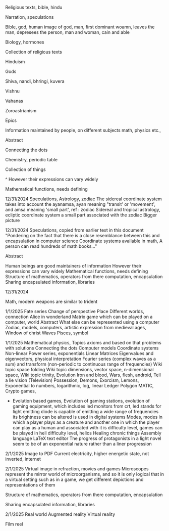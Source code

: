 Religious texts, bible, hindu

Narration, speculations

Bible, god, human image of god, man, first dominant woamn, leaves the man, depresees the person, man and woman, cain and able

Biology, hormones

Collection of religious texts

Hinduism

Gods 

Shiva, nandi, bhringi, kuvera

Vishnu

Vahanas

Zoroastrianism

Epics

Information maintained by people, on different subjects math, physics etc.,

Abstract 

Connecting the dots

Chemistry, periodic table

Collection of things

^ However their expressions can vary widely

Mathematical functions, needs defining

12/31/2024
Speculations,
Astrology, zodiac
The sidereal coordinate system takes into account the ayanamsa, ayan meaning "transit' or 'movement', and amsa meaning 'small part', ref : zodiac
Sidereal and tropical astrology, ecliptic coordinate system a small part associated with the zodiac
Bigger picture

12/31/2024
Speculations, copied from earlier text in this document
"Pondering on the fact that there is a close resemblance between this and encapsulation in computer science
Coordinate systems available in math,
A person can read hundreds of math books..."

Abstract

Human beings are good maintainers of information
However their expressions can vary widely
Mathematical functions, needs defining
Structure of mathematics, operators from there computation, encapsulation
Sharing encapsulated information, libraries

12/31/2024

Math, modern weapons are similar to trident

1/1/2025
Fate series
Change of perspective
Place
Different worlds, connection
Alice in wonderland
Matrix game which can be played on a computer, world
Abstract
What else can be represented using a computer
Zodiac, models, computers, artistic expression from medieval ages, Window of christ
Waves
Pisces, symbol

1/1/2025
Mathematical physics, 
Topics axioms and based on that problems with solutions
Connecting the dots
Computer models
Coordinate systems
Non-linear 
Power series, exponentials
Linear
Matrices
Eigenvalues and eigenvectors, physical interpretation
Fourier series (complex waves as a sum) and transform (non-periodic to continuous range of frequencies)
Wiki topic space folding 
Wiki topic dimensions, vector space, n-dimensional space,
Wiki topic trinity, 
Evolution
Iron and blood,
Wars, flesh, android,
Tell a lie vision (Television)
Possession,
Demons,
Exorcism,
Lemons,
Exponential to numbers, logarithmic, log, linear
Ledger
Polygon MATIC,
Crypto games,
* Evolution based games,
Evolution of gaming stations, evolution of gaming equipment, which includes led monitors from crt, led stands for light emitting diode is capable of emitting a wide range of frequencies its  brightness can be altered is used in digital systems
Modes, modes in which a player plays as a creature and another one in which the player can play as a human and associated with it is difficulty level, games can be played in hell difficulty level, helios
Healing chronic things
Assembly language
LaTeX text editor
The progress of protagonists in a light novel seem to be of an exponential nature rather than a liner progression

2/1/2025
Image to PDF
Current electricity, higher energetic state, not inverted, internet

2/1/2025
Virtual image in refraction, movies and games
Microscopes represent the mirror world of microorganisms, and so it is only logical that in a virtual setting such as in a game, we get different depictions and representations of them

Structure of mathematics, operators from there computation, encapsulation

Sharing encapsulated information, libraries

2/1/2025
Real world
Augmented reality
Virtual reality

Film reel


